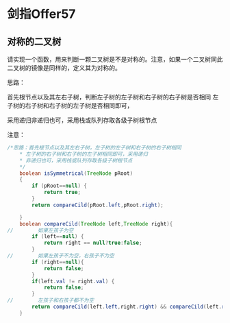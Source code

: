 # 剑指Offer57
## 对称的二叉树

请实现一个函数，用来判断一颗二叉树是不是对称的。注意，如果一个二叉树同此二叉树的镜像是同样的，定义其为对称的。

思路：

首先根节点以及其左右子树，判断左子树的左子树和右子树的右子树是否相同
    左子树的右子树和右子树的左子树是否相同即可，
    
采用递归非递归也可，采用栈或队列存取各级子树根节点



注意：

```java
/*思路：首先根节点以及其左右子树，左子树的左子树和右子树的右子树相同
    * 左子树的右子树和右子树的左子树相同即可，采用递归
    * 非递归也可，采用栈或队列存取各级子树根节点
    */
    boolean isSymmetrical(TreeNode pRoot)
    {
        if (pRoot==null) {
            return true;
        }
        return compareCild(pRoot.left,pRoot.right);

    }
    boolean compareCild(TreeNode left,TreeNode right){
//        如果左孩子为空
        if (left==null) {
            return right == null?true:false;
        }
//        如果左孩子不为空，右孩子不为空
        if (right==null){
            return false;
        }
        if(left.val != right.val) {
            return false;
        }
//        左孩子和右孩子都不为空
        return compareCild(left.left,right.right) && compareCild(left.right,right.left);
    }

```
